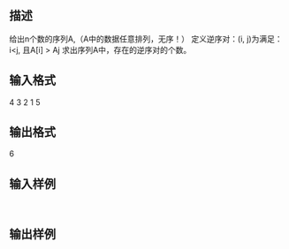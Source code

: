 ## 描述

给出n个数的序列A,（A中的数据任意排列，无序！） 定义逆序对：(i, j)为满足：i<j, 且A[i] > A[j](左边的元素大) 求出序列A中，存在的逆序对的个数。 

## 输入格式

4 3 2 1 5

## 输出格式

6

## 输入样例

```plaintext
 
```

## 输出样例

```plaintext
 
```



 



 

